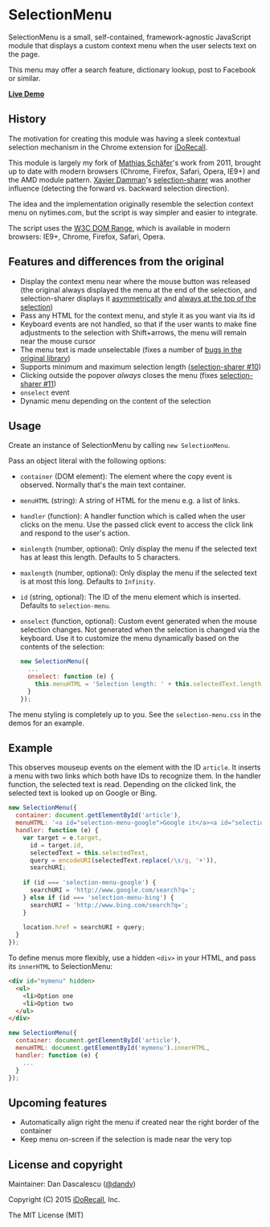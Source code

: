 # SelectionMenu

SelectionMenu is a small, self-contained, framework-agnostic JavaScript module that displays a custom context menu when the user selects text on the page.

This menu may offer a search feature, dictionary lookup, post to Facebook or similar.

**[Live Demo](http://idorecall.github.io/selection-menu/)**


## History

The motivation for creating this module was having a sleek contextual selection mechanism in the Chrome extension for [iDoRecall](http://idorecall.com). 

This module is largely my fork of [Mathias Schäfer](https://github.com.molily)'s work from 2011, brought up to date with modern browsers (Chrome, Firefox, Safari, Opera, IE9+) and the AMD module pattern. [Xavier Damman](https://github.com/xdamman/)'s [selection-sharer](https://github.com/xdamman/selection-sharer) was another influence (detecting the forward vs. backward selection direction).

The idea and the implementation originally resemble the selection context menu on nytimes.com, but the script is way simpler and easier to integrate. 

The script uses the [W3C DOM Range](http://www.w3.org/TR/DOM-Level-2-Traversal-Range/ranges.html), which is available in modern browsers: IE9+, Chrome, Firefox, Safari, Opera.


## Features and differences from the original

* Display the context menu near where the mouse button was released (the original always displayed the menu at the end of the selection, and selection-sharer displays it [asymmetrically](https://github.com/xdamman/selection-sharer/issues/18) and [always at the top of the selection](https://github.com/xdamman/selection-sharer/issues/17))
* Pass any HTML for the context menu, and style it as you want via its id
* Keyboard events are not handled, so that if the user wants to make fine adjustments to the selection with Shift+arrows, the menu will remain near the mouse cursor
* The menu text is made unselectable (fixes a number of [bugs in the original library](https://github.com/molily/selectionmenu/issues/5))
* Supports minimum and maximum selection length ([selection-sharer #10](https://github.com/xdamman/selection-sharer/issues/13))
* Clicking outside the popover *always* closes the menu (fixes [selection-sharer #11](https://github.com/xdamman/selection-sharer/issues/11))
* `onselect` event
* Dynamic menu depending on the content of the selection


## Usage

Create an instance of SelectionMenu by calling `new SelectionMenu`.

Pass an object literal with the following options:

* `container` (DOM element): The element where the copy event is observed. Normally that's the main text container.
* `menuHTML` (string): A string of HTML for the menu e.g. a list of links.
* `handler` (function): A handler function which is called when the user clicks on the menu. Use the passed click event to access the click link and respond to the user's action.
* `minlength` (number, optional): Only display the menu if the selected text has at least this length. Defaults to 5 characters.
* `maxlength` (number, optional): Only display the menu if the selected text is at most this long. Defaults to `Infinity`.
* `id` (string, optional): The ID of the menu element which is inserted. Defaults to `selection-menu`.
* `onselect` (function, optional): Custom event generated when the mouse selection changes. Not generated when the selection is changed via the keyboard. Use it to customize the menu dynamically based on the contents of the selection:

    ```js
    new SelectionMenu({
      ...
      onselect: function (e) {
        this.menuHTML = 'Selection length: ' + this.selectedText.length;
      }
    });
    ```

The menu styling is completely up to you. See the `selection-menu.css` in the demos for an example.


## Example

This observes mouseup events on the element with the ID `article`. It inserts a menu
with two links which both have IDs to recognize them. In the handler function, the
selected text is read. Depending on the clicked link, the selected text is
looked up on Google or Bing.

```js
new SelectionMenu({
  container: document.getElementById('article'),
  menuHTML: '<a id="selection-menu-google">Google it</a><a id="selection-menu-bing">Bing</a>',
  handler: function (e) {
    var target = e.target,
      id = target.id,
      selectedText = this.selectedText,
      query = encodeURI(selectedText.replace(/\s/g, '+')),
      searchURI;
    
    if (id === 'selection-menu-google') {
      searchURI = 'http://www.google.com/search?q=';
    } else if (id === 'selection-menu-bing') {
      searchURI = 'http://www.bing.com/search?q=';
    }
    
    location.href = searchURI + query;
  }
});
```

To define menus more flexibly, use a hidden `<div>` in your HTML, and pass its `innerHTML` to SelectionMenu:

```html
<div id="mymenu" hidden>
  <ul>
    <li>Option one
    <li>Option two
  </ul>  
</div>
```

```js
new SelectionMenu({
  container: document.getElementById('article'),
  menuHTML: document.getElementById('mymenu').innerHTML,
  handler: function (e) {
    ...
  }
});
```

## Upcoming features

* Automatically align right the menu if created near the right border of the container
* Keep menu on-screen if the selection is made near the very top


## License and copyright

Maintainer: Dan Dascalescu ([@dandv](https://github.com/dandv))

Copyright (C) 2015 [iDoRecall](http://idorecall.com), Inc.

The MIT License (MIT)
